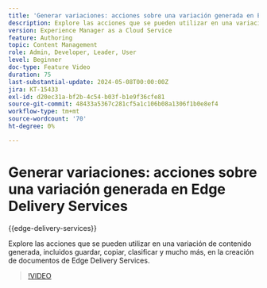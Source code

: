 ```yaml
---
title: 'Generar variaciones: acciones sobre una variación generada en Edge Delivery Services'
description: Explore las acciones que se pueden utilizar en una variación de contenido generada, incluidos guardar, copiar, clasificar y mucho más, en la creación de documentos de Edge Delivery Services.
version: Experience Manager as a Cloud Service
feature: Authoring
topic: Content Management
role: Admin, Developer, Leader, User
level: Beginner
doc-type: Feature Video
duration: 75
last-substantial-update: 2024-05-08T00:00:00Z
jira: KT-15433
exl-id: d20ec31a-bf2b-4c54-b03f-b1e9f36cfe81
source-git-commit: 48433a5367c281cf5a1c106b08a1306f1b0e8ef4
workflow-type: tm+mt
source-wordcount: '70'
ht-degree: 0%

---
```


# Generar variaciones: acciones sobre una variación generada en Edge Delivery Services

{{edge-delivery-services}}

Explore las acciones que se pueden utilizar en una variación de contenido generada, incluidos guardar, copiar, clasificar y mucho más, en la creación de documentos de Edge Delivery Services.

>[!VIDEO](https://video.tv.adobe.com/v/3428795/?learn=on)
